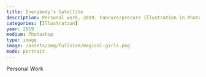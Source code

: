 ```yaml
---
title: Everybody’s Satellite
description: Personal work, 2019. Fancure/precure illustration in Photoshop.
categories: [Illustration]
year: 2019
medium: Photoshop
type: image
image: /assets/img/fullsize/magical-girls.png
mode: portrait
---
```


Personal Work